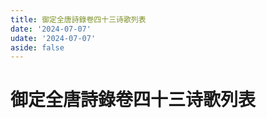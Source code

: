```yaml
---
title: 御定全唐詩錄卷四十三诗歌列表
date: '2024-07-07'
udate: '2024-07-07'
aside: false
---
```

# 御定全唐詩錄卷四十三诗歌列表

<PoemList :list="poems" :authorMap="authorMap" :chapternum="43" />

<script setup>
const chapter = '卷四十三';
import poems from '/data/qtsl/卷四十三/poems.json'
import authorMap from '/data/qtsl/卷四十三/author.json'
</script>
